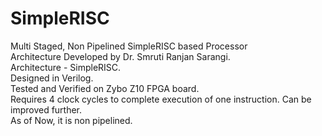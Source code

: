# SimpleRISC
Multi Staged, Non Pipelined SimpleRISC based Processor<br>
Architecture Developed by Dr. Smruti Ranjan Sarangi.<br>
Architecture - SimpleRISC.<br>
Designed in Verilog.<br>
Tested and Verified on Zybo Z10 FPGA board.<br>
Requires 4 clock cycles to complete execution of one instruction. Can be improved further.<br>
As of Now, it is non pipelined.<br>
